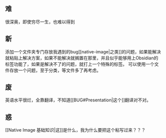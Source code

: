 ## 难
很深奥，即使穷尽一生，也难以得到
## 新
添加一个文件夹专门存放我遇到的bug[[native-image|之类]]的问题，如果能解决就粘贴上解决方案，如果不能解决就搁置在那里，并且似乎能够用上Obsidian的标签功能了，如果是解决不了的问题，就打上一个特殊的标签。
可以使用一个文件存放一个问题，至于分类，等文件多了再考虑。
## 废
英语水平很烂，全靠翻译，不知道[[BUG#Presentation|这个]]翻译对不对。
## 惑
[[Native Image 基础知识|这]]是什么，我为什么要把这个粘写过来？？？